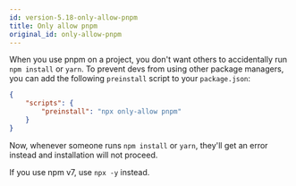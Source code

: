 ```yaml
---
id: version-5.18-only-allow-pnpm
title: Only allow pnpm
original_id: only-allow-pnpm
---
```


When you use pnpm on a project, you don't want others to accidentally run
`npm install` or `yarn`. To prevent devs from using other package managers,
you can add the following `preinstall` script to your `package.json`:

```json
{
	"scripts": {
		"preinstall": "npx only-allow pnpm"
	}
}
```

Now, whenever someone runs `npm install` or `yarn`, they'll get an
error instead and installation will not proceed.

If you use npm v7, use `npx -y` instead.
